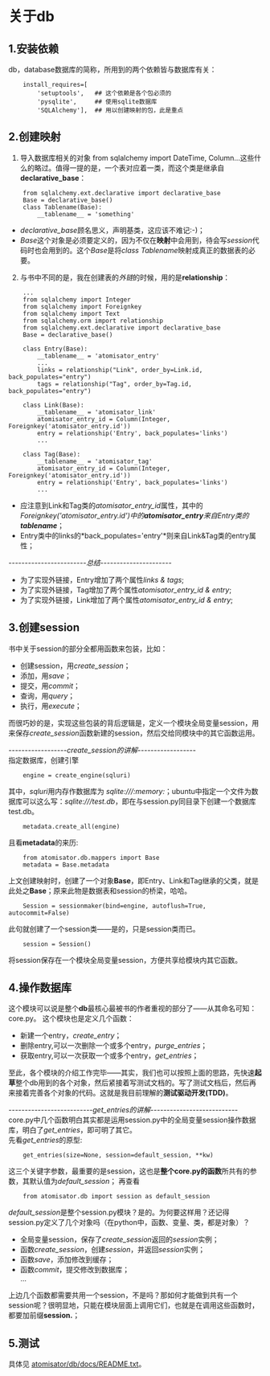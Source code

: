 #   关于db

##  1.安装依赖

db，database数据库的简称，所用到的两个依赖皆与数据库有关：
```
    install_requires=[
        'setuptools',   ## 这个依赖是各个包必须的
        'pysqlite',     ## 使用sqlite数据库
        'SQLAlchemy'],  ## 用以创建映射的包，此是重点
```
##  2.创建映射

1. 导入数据库相关的对象
from sqlalchemy import DateTime, Column...这些什么的略过。值得一提的是，一个表对应着一类，而这个类是继承自**declarative_base**：
```
    from sqlalchemy.ext.declarative import declarative_base
    Base = declarative_base()
    class Tablename(Base):
        __tablename__ = 'something'
```
- *declarative_base*顾名思义，声明基类，这应该不难记:-)；
- *Base*这个对象是必须要定义的，因为不仅在**映射**中会用到，待会写*session*代码时也会用到的。这个*Base*是将*class Tablename*映射成真正的数据表的必要。

2. 与书中不同的是，我在创建表的*外链*的时候，用的是**relationship**：
```
    ...
    from sqlalchemy import Integer
    from sqlalchemy import Foreignkey
    from sqlalchemy import Text
    from sqlalchemy.orm import relationship
    from sqlalchemy.ext.declarative import declarative_base
    Base = declarative_base()

    class Entry(Base):
        __tablename__ = 'atomisator_entry'
        ...
        links = relationship("Link", order_by=Link.id, back_populates="entry")
        tags = relationship("Tag", order_by=Tag.id, back_populates="entry")

    class Link(Base):
        __tablename__ = 'atomisator_link'
        atomisator_entry_id = Column(Integer, Foreignkey('atomisator_entry.id'))
        entry = relationship('Entry', back_populates='links')
        ...

    class Tag(Base):
        __tablename__ = 'atomisator_tag'
        atomisator_entry_id = Column(Integer, Foreignkey('atomisator_entry.id'))
        entry = relationship('Entry', back_populates='links')
        ...
```
- 应注意到Link和Tag类的*atomisator_entry_id*属性，其中的*Foreignkey('atomisator_entry.id')*中的**atomisator_entry**来自Entry类的*__tablename__*；
- Entry类中的links的*back_populates='entry'*则来自Link&Tag类的entry属性；  
  
*------------------------总结----------------------*  
- 为了实现外链接，Entry增加了两个属性*links & tags*;
- 为了实现外链接，Tag增加了两个属性*atomisator_entry_id & entry*;
- 为了实现外链接，Link增加了两个属性*atomisator_entry_id & entry*;

##  3.创建session

书中关于session的部分全都用函数来包装，比如：
- 创建session，用*create_session*；
- 添加，用*save*；
- 提交，用*commit*；
- 查询，用*query*；
- 执行，用*execute*；  
  
而很巧妙的是，实现这些包装的背后逻辑是，定义一个模块全局变量session，用来保存*create_session*函数新建的session，然后交给同模块中的其它函数运用。  
  
*------------------create_session的讲解------------------*  
指定数据库，创建引擎
```
    engine = create_engine(sqluri)
```
其中，*sqluri*用内存作数据库为 *sqlite:///:memory:*；ubuntu中指定一个文件为数据库可以这么写：*sqlite:///test.db*，即在与session.py同目录下创建一个数据库test.db。
```
    metadata.create_all(engine)
```
且看**metadata**的来历:
```
    from atomisator.db.mappers import Base
    metadata = Base.metadata
```
上文创建映射时，创建了一个对象**Base**，即Entry、Link和Tag继承的父类，就是此处之**Base**；原来此物是数据表和session的桥梁，哈哈。
```
    Session = sessionmaker(bind=engine, autoflush=True, autocommit=False)
```
此句就创建了一个session类——是的，只是session类而已。
```
    session = Session()
```
将session保存在一个模块全局变量session，方便共享给模块内其它函数。  
##  4.操作数据库

这个模块可以说是整个**db**最核心最被书的作者重视的部分了——从其命名可知：core.py。
这个模块也是定义几个函数：
- 新建一个entry，*create_entry*；
- 删除entry,可以一次删除一个或多个entry，*purge_entries*；
- 获取entry,可以一次获取一个或多个entry，*get_entries*；  

至此，各个模块的介绍工作完毕——其实，我们也可以按照上面的思路，先快速**起草**整个db用到的各个对象，然后紧接着写测试文档的。写了测试文档后，然后再来接着完善各个对象的代码。这就是我目前理解的**测试驱动开发(TDD)**。  

*--------------------------get_entries的讲解---------------------------*  
core.py中几个函数明白其实都是运用session.py中的全局变量session操作数据库，明白了*get_entries*，即可明了其它。  
先看*get_entries*的原型:  
```
    get_entries(size=None, session=default_session, **kw)
```
这三个关键字参数，最重要的是session，这也是**整个core.py的函数**所共有的参数，其默认值为*default_session*；
再查看
```
    from atomisator.db import session as default_session
```
*default_session*是整个session.py模块？是的。为何要这样用？还记得session.py定义了几个对象吗（在python中，函数、变量、类，都是对象）？
- 全局变量session，保存了*create_session*返回的*session*实例；
- 函数*create_session*，创建*session*，并返回*session*实例；
- 函数*save*，添加修改到缓存；
- 函数*commit*，提交修改到数据库；  
...

上边几个函数都需要共用一个session，不是吗？那如何才能做到共有一个session呢？很明显地，只能在模块层面上调用它们，也就是在调用这些函数时，都要加前缀**session.**；  

##  5.测试

具体见 [atomisator/db/docs/README.txt](https://github.com/Maidi1990/my_atomisator/blob/db/atomisator.db/atomisator/db/docs/READMED.txt)。
